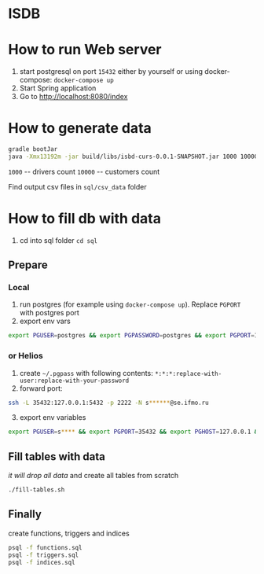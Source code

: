 # ISDB

# How to run Web server
1. start postgresql on port `15432` either by yourself or using docker-compose: `docker-compose up`
2. Start Spring application
3. Go to [http://localhost:8080/index](http://localhost:8080/index)


# How to generate data
```sh
gradle bootJar
java -Xmx13192m -jar build/libs/isbd-curs-0.0.1-SNAPSHOT.jar 1000 10000 sql/csv_data
```
`1000` -- drivers count
`10000` -- customers count

Find output csv files in `sql/csv_data` folder

# How to fill db with data
1. cd into sql folder
`cd sql`

## Prepare
### Local
1. run postgres (for example using `docker-compose up`). Replace `PGPORT` with postgres port
2. export env vars
```sh
export PGUSER=postgres && export PGPASSWORD=postgres && export PGPORT=15432 && export PGHOST=127.0.0.1 && export PGDATABASE=postgres
```

### or Helios
1. create `~/.pgpass` with following contents: `*:*:*:replace-with-user:replace-with-your-password`
2. forward port:
```sh
ssh -L 35432:127.0.0.1:5432 -p 2222 -N s******@se.ifmo.ru
```
3. export env variables
```sh
export PGUSER=s**** && export PGPORT=35432 && export PGHOST=127.0.0.1 && export PGDATABASE=studs
```

## Fill tables with data
*it will drop all data* and create all tables from scratch
```sh
./fill-tables.sh
```

## Finally
create functions, triggers and indices
```sh
psql -f functions.sql
psql -f triggers.sql
psql -f indices.sql
```
